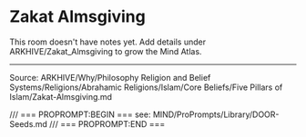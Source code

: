 # Zakat Almsgiving

This room doesn't have notes yet. Add details under ARKHIVE/Zakat_Almsgiving to grow the Mind Atlas.

---
Source: ARKHIVE/Why/Philosophy Religion and Belief Systems/Religions/Abrahamic Religions/Islam/Core Beliefs/Five Pillars of Islam/Zakat-Almsgiving.md

/// === PROPROMPT:BEGIN ===
see: MIND/ProPrompts/Library/DOOR-Seeds.md
/// === PROPROMPT:END ===

